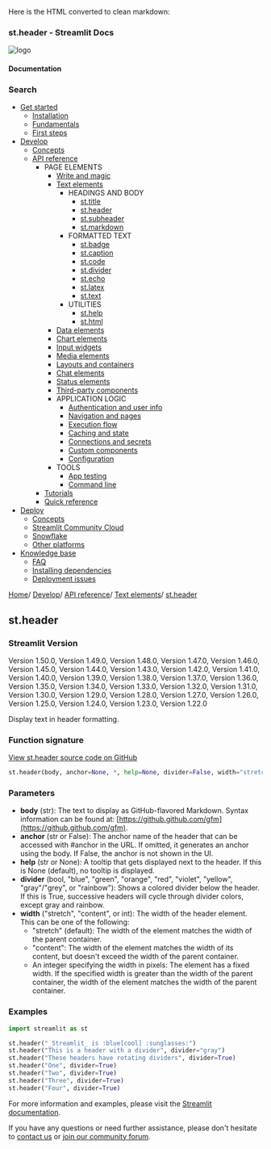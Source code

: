 Here is the HTML converted to clean markdown:
### st.header - Streamlit Docs
![logo](/logo.svg)
#### Documentation
### Search
* [Get started](/get-started)
	+ [Installation](/get-started/installation)
	+ [Fundamentals](/get-started/fundamentals)
	+ [First steps](/get-started/tutorials)
* [Develop](/develop)
	+ [Concepts](/develop/concepts)
	+ [API reference](/develop/api-reference)
		- PAGE ELEMENTS
			- [Write and magic](/develop/api-reference/write-magic)
			- [Text elements](/develop/api-reference/text)
				- HEADINGS AND BODY
					- [st.title](/develop/api-reference/text/st.title)
					- [st.header](/develop/api-reference/text/st.header)
					- [st.subheader](/develop/api-reference/text/st.subheader)
					- [st.markdown](/develop/api-reference/text/st.markdown)
				- FORMATTED TEXT
					- [st.badge](/develop/api-reference/text/st.badge)
					- [st.caption](/develop/api-reference/text/st.caption)
					- [st.code](/develop/api-reference/text/st.code)
					- [st.divider](/develop/api-reference/text/st.divider)
					- [st.echo](/develop/api-reference/text/st.echo)
					- [st.latex](/develop/api-reference/text/st.latex)
					- [st.text](/develop/api-reference/text/st.text)
				- UTILITIES
					- [st.help](/develop/api-reference/text/st.help)
					- [st.html](/develop/api-reference/text/st.html)
			- [Data elements](/develop/api-reference/data)
			- [Chart elements](/develop/api-reference/charts)
			- [Input widgets](/develop/api-reference/widgets)
			- [Media elements](/develop/api-reference/media)
			- [Layouts and containers](/develop/api-reference/layout)
			- [Chat elements](/develop/api-reference/chat)
			- [Status elements](/develop/api-reference/status)
			- [Third-party components](https://streamlit.io/components)
			- APPLICATION LOGIC
				- [Authentication and user info](/develop/api-reference/user)
				- [Navigation and pages](/develop/api-reference/navigation)
				- [Execution flow](/develop/api-reference/execution-flow)
				- [Caching and state](/develop/api-reference/caching-and-state)
				- [Connections and secrets](/develop/api-reference/connections)
				- [Custom components](/develop/api-reference/custom-components)
				- [Configuration](/develop/api-reference/configuration)
			- TOOLS
				- [App testing](/develop/api-reference/app-testing)
				- [Command line](/develop/api-reference/cli)
		- [Tutorials](/develop/tutorials)
		- [Quick reference](/develop/quick-reference)
* [Deploy](/deploy)
	+ [Concepts](/deploy/concepts)
	+ [Streamlit Community Cloud](/deploy/streamlit-community-cloud)
	+ [Snowflake](/deploy/snowflake)
	+ [Other platforms](/deploy/tutorials)
* [Knowledge base](/knowledge-base)
	+ [FAQ](/knowledge-base/using-streamlit)
	+ [Installing dependencies](/knowledge-base/dependencies)
	+ [Deployment issues](/knowledge-base/deploy)

[Home](/)/
[Develop](/develop)/
[API reference](/develop/api-reference)/
[Text elements](/develop/api-reference/text)/
[st.header](/develop/api-reference/text/st.header)

## st.header
### Streamlit Version
Version 1.50.0, Version 1.49.0, Version 1.48.0, Version 1.47.0, Version 1.46.0, Version 1.45.0, Version 1.44.0, Version 1.43.0, Version 1.42.0, Version 1.41.0, Version 1.40.0, Version 1.39.0, Version 1.38.0, Version 1.37.0, Version 1.36.0, Version 1.35.0, Version 1.34.0, Version 1.33.0, Version 1.32.0, Version 1.31.0, Version 1.30.0, Version 1.29.0, Version 1.28.0, Version 1.27.0, Version 1.26.0, Version 1.25.0, Version 1.24.0, Version 1.23.0, Version 1.22.0

Display text in header formatting.

### Function signature
[View st.header source code on GitHub](https://github.com/streamlit/streamlit/blob/1.50.0/lib/streamlit/elements/heading.py#L45)

```python
st.header(body, anchor=None, *, help=None, divider=False, width="stretch")
```

### Parameters
* **body** (str): The text to display as GitHub-flavored Markdown. Syntax information can be found at: [https://github.github.com/gfm](https://github.github.com/gfm).
* **anchor** (str or False): The anchor name of the header that can be accessed with #anchor in the URL. If omitted, it generates an anchor using the body. If False, the anchor is not shown in the UI.
* **help** (str or None): A tooltip that gets displayed next to the header. If this is None (default), no tooltip is displayed.
* **divider** (bool, "blue", "green", "orange", "red", "violet", "yellow", "gray"/"grey", or "rainbow"): Shows a colored divider below the header. If this is True, successive headers will cycle through divider colors, except gray and rainbow.
* **width** ("stretch", "content", or int): The width of the header element. This can be one of the following:
  + "stretch" (default): The width of the element matches the width of the parent container.
  + "content": The width of the element matches the width of its content, but doesn't exceed the width of the parent container.
  + An integer specifying the width in pixels: The element has a fixed width. If the specified width is greater than the width of the parent container, the width of the element matches the width of the parent container.

### Examples
```python
import streamlit as st

st.header("_Streamlit_ is :blue[cool] :sunglasses:")
st.header("This is a header with a divider", divider="gray")
st.header("These headers have rotating dividers", divider=True)
st.header("One", divider=True)
st.header("Two", divider=True)
st.header("Three", divider=True)
st.header("Four", divider=True)
```

For more information and examples, please visit the [Streamlit documentation](https://docs.streamlit.io). 

If you have any questions or need further assistance, please don't hesitate to [contact us](mailto:hello@streamlit.io?subject=Contact%20from%20documentation%20) or [join our community forum](https://discuss.streamlit.io).